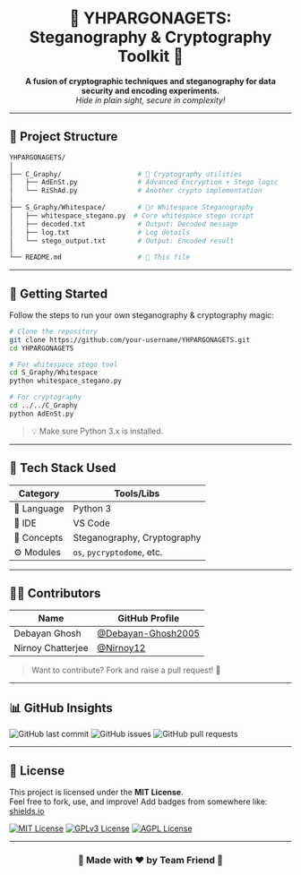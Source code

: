 
<h1 align="center">🔐 YHPARGONAGETS: Steganography & Cryptography Toolkit 🎨</h1>

<p align="center">
  <b>A fusion of cryptographic techniques and steganography for data security and encoding experiments.</b><br>
  <i>Hide in plain sight, secure in complexity!</i>
</p>

---

## 📁 Project Structure

```bash
YHPARGONAGETS/
│
├── C_Graphy/                   # 🔐 Cryptography utilities
│   ├── AdEnSt.py               # Advanced Encryption + Stego logic
│   └── RiShAd.py               # Another crypto implementation
│
├── S_Graphy/Whitespace/        # 🧙‍♂️ Whitespace Steganography
│   ├── whitespace_stegano.py  # Core whitespace stego script
│   ├── decoded.txt             # Output: Decoded message
│   ├── log.txt                 # Log details
│   └── stego_output.txt        # Output: Encoded result
│
└── README.md                   # 📘 This file
```

---

## 🚀 Getting Started

Follow the steps to run your own steganography & cryptography magic:

```bash
# Clone the repository
git clone https://github.com/your-username/YHPARGONAGETS.git
cd YHPARGONAGETS

# For whitespace stego tool
cd S_Graphy/Whitespace
python whitespace_stegano.py

# For cryptography
cd ../../C_Graphy
python AdEnSt.py
```

> 💡 Make sure Python 3.x is installed.

---

## 🧰 Tech Stack Used

| Category         | Tools/Libs       |
|------------------|------------------|
| 🐍 Language       | Python 3         |
| 📁 IDE           | VS Code          |
| 🔐 Concepts       | Steganography, Cryptography |
| ⚙️ Modules       | `os`, `pycryptodome`, etc. |

---

## 👨‍💻 Contributors

| Name              | GitHub Profile                                  |
|-------------------|-------------------------------------------------|
| Debayan Ghosh     | [@Debayan-Ghosh2005](https://github.com/Debayan-Ghosh2005) |
| Nirnoy Chatterjee  | [@Nirnoy12](https://github.com/Nirnoy12)|

> Want to contribute? Fork and raise a pull request! 🙌

---

## 📊 GitHub Insights

![GitHub last commit](https://img.shields.io/github/last-commit/Debayan-Ghosh2005/yhpargonagets)
![GitHub issues](https://img.shields.io/github/issues/Debayan-Ghosh2005/yhpargonagets)
![GitHub pull requests](https://img.shields.io/github/issues-pr/Debayan-Ghosh2005/yhpargonagets)

---


## 📜 License

This project is licensed under the **MIT License**.  
Feel free to fork, use, and improve!
Add badges from somewhere like: [shields.io](https://shields.io/)

[![MIT License](https://img.shields.io/badge/License-MIT-green.svg)](https://choosealicense.com/licenses/mit/)
[![GPLv3 License](https://img.shields.io/badge/License-GPL%20v3-yellow.svg)](https://opensource.org/licenses/)
[![AGPL License](https://img.shields.io/badge/license-AGPL-blue.svg)](http://www.gnu.org/licenses/agpl-3.0)


---

<h3 align="center">💫 Made with ❤️ by Team Friend 💫</h3>
